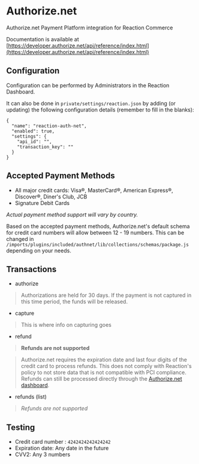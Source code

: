 # Authorize.net
Authorize.net Payment Platform integration for Reaction Commerce

Documentation is available at [https://developer.authorize.net/api/reference/index.html](https://developer.authorize.net/api/reference/index.html)


## Configuration
Configuration can be performed by Administrators in the Reaction Dashboard.

It can also be done in `private/settings/reaction.json` by adding (or updating) the following configuration details (remember to fill in the blanks):

```
{
  "name": "reaction-auth-net",
  "enabled": true,
  "settings": {
    "api_id": "",
    "transaction_key": ""
  }
}
```

## Accepted Payment Methods
- All major credit cards: Visa®, MasterCard®, American Express®, Discover®, Diner's Club, JCB
- Signature Debit Cards

_Actual payment method support will vary by country._

Based on the accepted payment methods, Authorize.net's default schema for credit card numbers will allow between 12 - 19 numbers. This can be changed in `/imports/plugins/included/authnet/lib/collections/schemas/package.js` depending on your needs.

## Transactions
- authorize
> Authorizations are held for 30 days. If the payment is not captured in this time period, the funds will be released.

- capture
> This is where info on capturing goes

- refund
> **Refunds are not supported**

> Authorize.net requires the expiration date and last four digits of the credit card to process refunds. This does not comply with Reaction's policy to not store data that is not compatible with PCI compliance. Refunds can still be processed directly through the [Authorize.net dashboard](https://account.authorize.net/).

- refunds (list)
> *Refunds are not supported*


## Testing
- Credit card number : `4242424242424242`
- Expiration date: Any date in the future
- CVV2: Any 3 numbers
